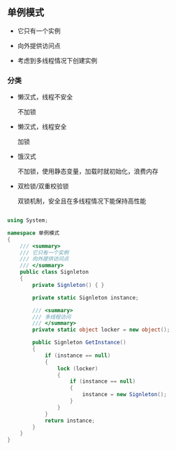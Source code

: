 ## 单例模式

* 它只有一个实例

* 向外提供访问点

* 考虑到多线程情况下创建实例


### 分类

* 懒汉式，线程不安全

    不加锁

* 懒汉式，线程安全

    加锁

* 饿汉式

    不加锁，使用静态变量，加载时就初始化，浪费内存

* 双检锁/双重校验锁

    双锁机制，安全且在多线程情况下能保持高性能
    
```c#

using System;

namespace 单例模式
{
    /// <summary>
    /// 它只有一个实例
    /// 向外提供访问点
    /// </summary>
    public class Signleton
    {
        private Signleton() { }

        private static Signleton instance;

        /// <summary>
        /// 多线程访问
        /// </summary>
        private static object locker = new object();

        public Signleton GetInstance()
        {
            if (instance == null)
            {
                lock (locker)
                {
                    if (instance == null)
                    {
                        instance = new Signleton();
                    }
                }
            }
            return instance;
        }
    }
}


```